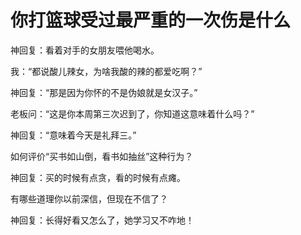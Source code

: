 # 你打篮球受过最严重的一次伤是什么

神回复：看着对手的女朋友喂他喝水。 

我：“都说酸儿辣女，为啥我酸的辣的都爱吃啊？” 

神回复：“那是因为你怀的不是伪娘就是女汉子。” 

老板问：“这是你本周第三次迟到了，你知道这意味着什么吗？” 

神回复：“意味着今天是礼拜三。” 

如何评价“买书如山倒，看书如抽丝”这种行为？ 

神回复：买的时候有点贪，看的时候有点瘫。 

有哪些道理你以前深信，但现在不信了？ 

神回复：长得好看又怎么了，她学习又不咋地！
